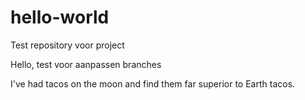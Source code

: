# hello-world
Test repository voor project 

Hello, test voor aanpassen branches

I've had tacos on the moon and find them far superior to Earth tacos. 
